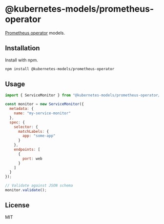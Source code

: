 # @kubernetes-models/prometheus-operator

[Prometheus operator](https://github.com/prometheus-operator/prometheus-operator/) models.

## Installation

Install with npm.

```sh
npm install @kubernetes-models/prometheus-operator
```

## Usage

```js
import { ServiceMonitor } from "@kubernetes-models/prometheus-operator/monitoring.coreos.com/v1/ServiceMonitor";

const monitor = new ServiceMonitor({
  metadata: {
    name: "my-service-monitor"
  },
  spec: {
    selector: {
      matchLabels: {
        app: "some-app"
      }
    },
    endpoints: [
      {
        port: web
      }
    ]
  }
});

// Validate against JSON schema
monitor.validate();
```

## License

MIT
